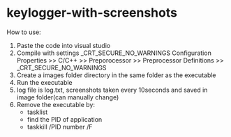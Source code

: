 # keylogger-with-screenshots
How to use:
1) Paste the code into visual studio
2) Compile with settings _CRT_SECURE_NO_WARNINGS 
    Configuration Properties >> C/C++ >> Preporocessor >> Preprocessor Definitions >> _CRT_SECURE_NO_WARNINGS
3) Create a images folder directory in the same folder as the executable
4) Run the executable
5) log file is log.txt, screenshots taken every 10seconds and saved in image folder(can manually change)
6) Remove the executable by:
    - tasklist
    - find the PID of application
    - taskkill /PID number /F
